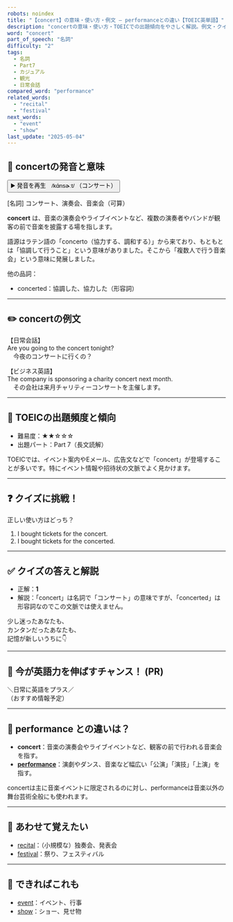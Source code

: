 ```yaml
---
robots: noindex
title: "【concert】の意味・使い方・例文 ― performanceとの違い【TOEIC英単語】"
description: "concertの意味・使い方・TOEICでの出題傾向をやさしく解説。例文・クイズ付きでperformanceとの違いもわかりやすく学べます。"
word: "concert"
part_of_speech: "名詞"
difficulty: "2"
tags:
  - 名詞
  - Part7
  - カジュアル
  - 観光
  - 日常会話
compared_word: "performance"
related_words:
  - "recital"
  - "festival"
next_words:
  - "event"
  - "show"
last_update: "2025-05-04"
---
```


## 🔰 concertの発音と意味

<button class="play-audio" onclick="playTTS('concert')">
  <span class="play-audio-main">
    ▶️ 発音を再生　/kɑ́nsɚːt/
  </span>
  <span class="play-audio-sub">
    （コンサート）
  </span>
</button>

[名詞] コンサート、演奏会、音楽会（可算）

**concert** は、音楽の演奏会やライブイベントなど、複数の演奏者やバンドが観客の前で音楽を披露する場を指します。

語源はラテン語の「concerto（協力する、調和する）」から来ており、もともとは「協調して行うこと」という意味がありました。そこから「複数人で行う音楽会」という意味に発展しました。

他の品詞：  
- concerted：協調した、協力した（形容詞）

---

## ✏️ concertの例文

【日常会話】  
Are you going to the concert tonight?  
　今夜のコンサートに行くの？

【ビジネス英語】  
The company is sponsoring a charity concert next month.  
　その会社は来月チャリティーコンサートを主催します。

---

## 🎯 TOEICの出題頻度と傾向

- 難易度：★★☆☆☆
- 出題パート：Part 7（長文読解）

TOEICでは、イベント案内やEメール、広告文などで「concert」が登場することが多いです。特にイベント情報や招待状の文脈でよく見かけます。

---

## ❓ クイズに挑戦！

正しい使い方はどっち？

1. I bought tickets for the concert.  
2. I bought tickets for the concerted.

---

## ✅ クイズの答えと解説

- 正解：**1**
- 解説：「concert」は名詞で「コンサート」の意味ですが、「concerted」は形容詞なのでこの文脈では使えません。

少し迷ったあなたも、  
カンタンだったあなたも、  
記憶が新しいうちに👇️

---

## 🚀 今が英語力を伸ばすチャンス！ (PR)

<div class="info-center">
＼日常に英語をプラス／<br>  
（おすすめ情報予定）
</div>

---

## 🤔  performance との違いは？

- **concert**：音楽の演奏会やライブイベントなど、観客の前で行われる音楽会を指す。
- **[performance](/performance)**：演劇やダンス、音楽など幅広い「公演」「演技」「上演」を指す。

concertは主に音楽イベントに限定されるのに対し、performanceは音楽以外の舞台芸術全般にも使われます。

---

## 🧩 あわせて覚えたい

- [recital](/recital)：（小規模な）独奏会、発表会
- [festival](/festival)：祭り、フェスティバル

---

## 📖 できればこれも

- [event](/event)：イベント、行事
- [show](/show)：ショー、見せ物

<!-- cvid: aid45_bid23 -->
